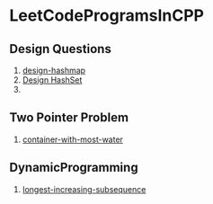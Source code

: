# LeetCodeProgramsInCPP

## Design Questions
1. [design-hashmap](https://leetcode.com/problems/design-hashmap/submissions/889583257/)
2. [Design HashSet](https://leetcode.com/problems/design-hashset/submissions/889602735/)
3. 

## Two Pointer Problem
1. [container-with-most-water](https://leetcode.com/problems/container-with-most-water/solutions/1915172/java-c-easiest-explanations/)

## DynamicProgramming
1. [longest-increasing-subsequence](https://leetcode.com/problems/longest-increasing-subsequence/submissions/889627446/)
